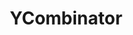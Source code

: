 ---
title: YCombinator
image: "/assets/img/resources/500.png"
description: Y Combinator provides seed funding for startups. Seed funding is the earliest stage of venture funding. It pays your expenses while you’re getting started.
categories:
  - Venture Capital
  - Accelerator
link: https://ycombinator.com/nonprofits
---